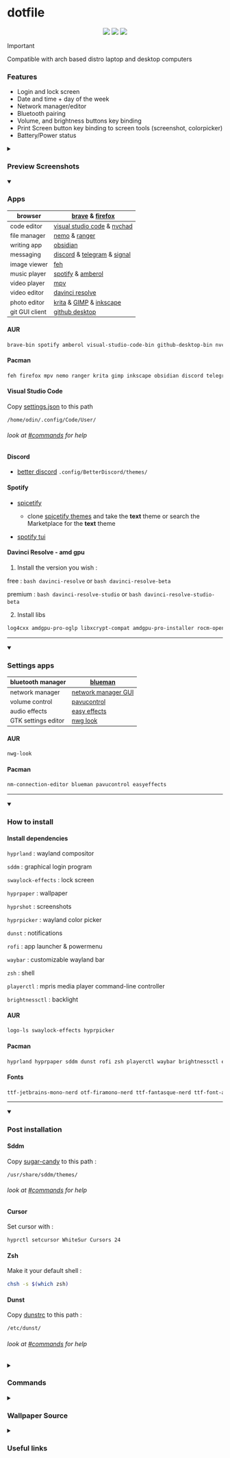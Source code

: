 # dotfile

<div align="center">
<img src="https://img.shields.io/github/last-commit/Itsoon-xyz/Dotfile?color=%23c4a7e7&style=for-the-badge&labelColor=1a1b1f">
<img src="https://img.shields.io/github/repo-size/Itsoon-xyz/Dotfile?color=%23c4a7e7&style=for-the-badge&labelColor=1a1b1f">
<img src="https://img.shields.io/github/stars/Itsoon-xyz/Dotfile?color=%23c4a7e7&style=for-the-badge&labelColor=1a1b1f">
</div>

> [!IMPORTANT]  
> Compatible with arch based distro laptop and desktop computers

### Features

- Login and lock screen
- Date and time + day of the week
- Network manager/editor
- Bluetooth pairing
- Volume, and brightness buttons key binding
- Print Screen button key binding to screen tools (screenshot, colorpicker)
- Battery/Power status

<details>
<summary><h3>Preview Screenshots</h3></summary>

![screenshot](/assets/screenshot.png)

</details>

<details open>
<summary><h3>Apps</h3></summary>

| browser        | [brave](https://aur.archlinux.org/packages/brave-bin) & [firefox](https://archlinux.org/packages/?name=firefox) |
| -------------- | --------------------------------------------------------------------------------------------------------------- |
| code editor    | [visual studio code](https://aur.archlinux.org/packages/visual-studio-code-bin) & [nvchad](https://nvchad.com/) |
| file manager   | [nemo](https://github.com/linuxmint/nemo) & [ranger](https://github.com/ranger/ranger)                          |
| writing app    | [obsidian](https://obsidian.md/)                                                                                |
| messaging      | [discord](https://discord.com/) & [telegram](https://telegram.org/) & [signal](https://signal.org/)             |
| image viewer   | [feh](https://wiki.archlinux.org/title/feh)                                                                     |
| music player   | [spotify](https://aur.archlinux.org/packages/spotify) & [amberol](https://aur.archlinux.org/packages/amberol)   |
| video player   | [mpv](https://archlinux.org/packages/?name=mpv)                                                                 |
| video editor   | [davinci resolve](https://wiki.archlinux.org/title/DaVinci_Resolve)                                             |
| photo editor   | [krita](https://krita.org/) & [GIMP](https://www.gimp.org/) & [inkscape](https://inkscape.org/)                 |
| git GUI client | [github desktop](https://desktop.github.com/)                                                                   |

#### AUR

```bash
brave-bin spotify amberol visual-studio-code-bin github-desktop-bin nvchad-git
```

#### Pacman

```bash
feh firefox mpv nemo ranger krita gimp inkscape obsidian discord telegram-desktop signal-desktop
```

#### Visual Studio Code

Copy [settings.json](/visual%20studio%20code/settings.json) to this path

```bash
/home/odin/.config/Code/User/
```

###### look at [#commands](#Commands) for help

#### Discord

- [better discord](https://aur.archlinux.org/packages/betterdiscord-installer)
  `.config/BetterDiscord/themes/`

#### Spotify

- [spicetify](https://spicetify.app/docs/advanced-usage/installation)

  - clone [spicetify themes](https://github.com/spicetify/spicetify-themes) and take the **text** theme or search the Marketplace for the **text** theme

- [spotify tui](https://github.com/Rigellute/spotify-tui)

#### Davinci Resolve - amd gpu

1. Install the version you wish :

free : `bash davinci-resolve` or `bash davinci-resolve-beta`

premium : `bash davinci-resolve-studio` or `bash davinci-resolve-studio-beta`

2. Install libs

```bash
log4cxx amdgpu-pro-oglp libxcrypt-compat amdgpu-pro-installer rocm-openCL
```

---

</details>

<details open>
<summary><h3>Settings apps</h3></summary>

| bluetooth manager   | [blueman](https://wiki.archlinux.org/title/Blueman)                              |
| ------------------- | -------------------------------------------------------------------------------- |
| network manager     | [network manager GUI](https://archlinux.org/packages/?name=nm-connection-editor) |
| volume control      | [pavucontrol](https://archlinux.org/packages/extra/x86_64/pavucontrol/)          |
| audio effects       | [easy effects](https://archlinux.org/packages/extra/x86_64/easyeffects/)         |
| GTK settings editor | [nwg look](https://aur.archlinux.org/packages/nwg-look)                          |

#### AUR

```bash
nwg-look
```

#### Pacman

```bash
nm-connection-editor blueman pavucontrol easyeffects
```

---

</details>

<details open>
<summary><h3>How to install</h3></summary>

#### Install dependencies

`hyprland` : wayland compositor

`sddm` : graphical login program

`swaylock-effects` : lock screen

`hyprpaper` : wallpaper

`hyprshot` : screenshots

`hyprpicker` : wayland color picker

`dunst` : notifications

`rofi` : app launcher & powermenu

`waybar` : customizable wayland bar

`zsh` : shell

`playerctl` : mpris media player command-line controller

`brightnessctl` : backlight

#### AUR

```bash
logo-ls swaylock-effects hyprpicker
```

#### Pacman

```bash
hyprland hyprpaper sddm dunst rofi zsh playerctl waybar brightnessctl easyeffects alsa-utils xdg-desktop-portal-hyprland
```

#### Fonts

```bash
ttf-jetbrains-mono-nerd otf-firamono-nerd ttf-fantasque-nerd ttf-font-awesome ttf-iosevka-nerd ttf-nerd-fonts-symbols-common
```

---

</details>

<details open>
<summary><h3>Post installation</h3></summary>

#### Sddm

Copy [sugar-candy](/sddm/sugar-candy/) to this path :

```bash
/usr/share/sddm/themes/
```

###### look at [#commands](#Commands) for help

#### Cursor

Set cursor with :

```bash
hyprctl setcursor WhiteSur Cursors 24
```

#### Zsh

Make it your default shell :

```bash
chsh -s $(which zsh)
```

#### Dunst

Copy [dunstrc](/dunst/dunstrc) to this path :

```bash
/etc/dunst/
```

###### look at [#commands](#Commands) for help

</details>

<details>
<summary><h3>Commands</h3></summary>

Copy :

```bash
cp -r /path/to/file/source /path/to/file/destination
```

Move :

```bash
mv /path/to/file/source /path/to/file/destination
```

```bash
git clone -b <branchname> --single-branch <remote-repo-url>
```

</details>

<details>
<summary><h3>Wallpaper Source</h3></summary>

![kusunoki-masashige](/wallpaper/kusunoki-masashige-monochrome.jpg)
![kusunoki-masashige](/wallpaper/kusunoki-masashige.jpg)
[flickr](https://www.flickr.com/photos/epler/527822294/in/photostream/) [Kusunoki_masashige](https://commons.m.wikimedia.org/wiki/File:Kusunoki_masashige.jpg) + [The_Course_of_Empire_Destruction](https://commons.wikimedia.org/wiki/File:Cole_Thomas_The_Course_of_Empire_Destruction_1836.jpg)

![Kusunoki_masashige](https://upload.wikimedia.org/wikipedia/commons/5/51/Kusunoki_masashige.jpg)
![Thomas_The_Course_of_Empire_Destruction](https://upload.wikimedia.org/wikipedia/commons/thumb/6/64/Cole_Thomas_The_Course_of_Empire_Destruction_1836.jpg/1280px-Cole_Thomas_The_Course_of_Empire_Destruction_1836.jpg)

</details>

<details>
<summary><h3>Useful links</h3></summary>
[color picker](https://rgbcolorpicker.com/)
</details>
